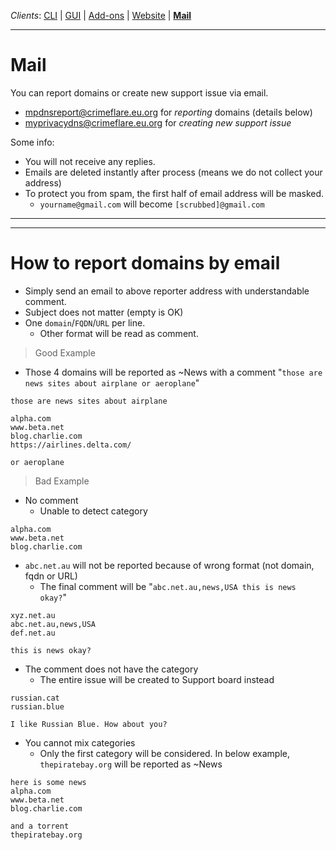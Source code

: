 _Clients_:    [CLI](client_cli.md) | [GUI](client_gui.md) | [Add-ons](client_addon.md) | [Website](client_web.md) | [**Mail**](client_mail.md)

----

# Mail

You can report domains or create new support issue via email.

- mpdnsreport@crimeflare.eu.org for _reporting_ domains (details below)
- myprivacydns@crimeflare.eu.org for _creating new support issue_

Some info:
- You will not receive any replies.
- Emails are deleted instantly after process (means we do not collect your address)
- To protect you from spam, the first half of email address will be masked.
  - `yourname@gmail.com` will become `[scrubbed]@gmail.com`


----
----

# How to report domains by email

- Simply send an email to above reporter address with understandable comment.
- Subject does not matter (empty is OK)
- One `domain`/`FQDN`/`URL` per line.
  - Other format will be read as comment.


> Good Example

- Those 4 domains will be reported as ~News with a comment "`those are news sites about airplane or aeroplane`"

```
those are news sites about airplane

alpha.com
www.beta.net
blog.charlie.com
https://airlines.delta.com/

or aeroplane
```


> Bad Example

- No comment
  - Unable to detect category
```
alpha.com
www.beta.net
blog.charlie.com
```

- `abc.net.au` will not be reported because of wrong format (not domain, fqdn or URL)
  - The final comment will be "`abc.net.au,news,USA this is news okay?`"
```
xyz.net.au
abc.net.au,news,USA
def.net.au

this is news okay?
```

- The comment does not have the category
  - The entire issue will be created to Support board instead
```
russian.cat
russian.blue

I like Russian Blue. How about you?
```

- You cannot mix categories
  - Only the first category will be considered. In below example, `thepiratebay.org` will be reported as ~News
```
here is some news
alpha.com
www.beta.net
blog.charlie.com

and a torrent
thepiratebay.org
```

